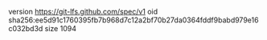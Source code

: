 version https://git-lfs.github.com/spec/v1
oid sha256:ee5d91c1760395fb7b968d7c12a2bf70b27da0364fddf9babd979e16c032bd3d
size 1094
